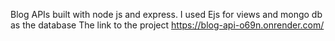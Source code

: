 Blog APIs built with node js and express. I used Ejs for views and mongo db as the database
The link to the project https://blog-api-o69n.onrender.com/
